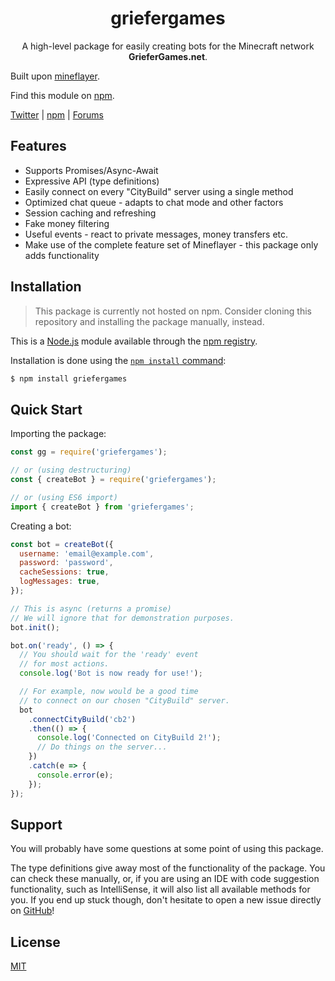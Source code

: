 <div align="center">

# griefergames

A high-level package for easily creating bots for the Minecraft network **GrieferGames.net**.

</div>

Built upon [mineflayer](https://github.com/PrismarineJS/mineflayer).

Find this module on [npm](https://www.npmjs.com/package/griefergames).

[Twitter](https://twitter.com/derjp_) |
[npm](https://www.npmjs.com/~derjp) |
[Forums](https://griefergames.de/index.php?user/6076-derjp/)

## Features

- Supports Promises/Async-Await
- Expressive API (type definitions)
- Easily connect on every "CityBuild" server using a single method
- Optimized chat queue - adapts to chat mode and other factors
- Session caching and refreshing
- Fake money filtering
- Useful events - react to private messages, money transfers etc.
- Make use of the complete feature set of Mineflayer - this package only adds functionality

## Installation

> This package is currently not hosted on npm. Consider cloning this repository and installing the package manually, instead.

This is a [Node.js](https://nodejs.org/) module available through the [npm registry](https://www.npmjs.com/).

Installation is done using the [`npm install` command](https://docs.npmjs.com/getting-started/installing-npm-packages-locally):

```bash
$ npm install griefergames
```

## Quick Start

Importing the package:

```javascript
const gg = require('griefergames');

// or (using destructuring)
const { createBot } = require('griefergames');

// or (using ES6 import)
import { createBot } from 'griefergames';
```

Creating a bot:

```javascript
const bot = createBot({
  username: 'email@example.com',
  password: 'password',
  cacheSessions: true,
  logMessages: true,
});

// This is async (returns a promise)
// We will ignore that for demonstration purposes.
bot.init();

bot.on('ready', () => {
  // You should wait for the 'ready' event
  // for most actions.
  console.log('Bot is now ready for use!');

  // For example, now would be a good time
  // to connect on our chosen "CityBuild" server.
  bot
    .connectCityBuild('cb2')
    .then(() => {
      console.log('Connected on CityBuild 2!');
      // Do things on the server...
    })
    .catch(e => {
      console.error(e);
    });
});
```

## Support

You will probably have some questions at some point of using this package.

The type definitions give away most of the functionality of the package. You can check these manually, or, if you are using an IDE with code suggestion functionality, such as IntelliSense, it will also list all available methods for you.
If you end up stuck though, don't hesitate to open a new issue directly on [GitHub](https://github.com/derjp/gg/issues)!

## License

[MIT](https://github.com/derjp/griefergames/blob/master/LICENSE)
